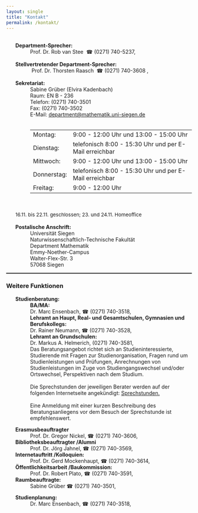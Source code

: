 ```yaml
---
layout: single
title: "Kontakt"
permalink: /kontakt/
---
```


<div style="margin-left: 25px">     <dl>         <dt style="font-weight: bold">&nbsp;</dt>          <dt style="font-weight: bold">Department-Sprecher:</dt>          <dd>Prof. Dr. Rob van Stee&nbsp; ☎ (0271) 740-5237,         <a href="mailto:department@mathematik.uni-siegen.de" class="
	  cd_mailto"><img alt="" style=""></a></dd>          <dd><br></dd>          <dt style="font-weight: bold">Stellvertretender         Department-Sprecher:</dt>          <dd>&nbsp;Prof. Dr. Thorsten Raasch&nbsp; ☎ (0271)         740-3608 , <a href="mailto:department@mathematik.uni-siegen.de" class="
	  cd_mailto"><img alt="" style=""></a></dd>          <dd><br></dd>          <dt style="font-weight: bold">Sekretariat:</dt>          <dd>             Sabine Grüber (Elvira Kadenbach)             <br>             Raum: EN B - 236             <br>             Telefon: (0271) 740-3501             <br>             Fax: (0271) 740-3502             <br>             E-Mail: <a href="mailto:department@mathematik.uni-siegen.de" class="
	  cd_mailto">department@mathematik.uni-siegen.de</a>             <br>             <br>              <table border="0">                 <tbody>                     <tr>                         <td>Montag:</td>                          <td>9:00 - 12:00 Uhr und 13:00 - 15:00                         Uhr</td>                     </tr>                      <tr>                         <td>Dienstag:</td>                          <td>telefonisch 8:00 - 15:30 Uhr und                         per E-Mail erreichbar</td>                     </tr>                      <tr>                         <td>Mittwoch:</td>                          <td>9:00 - 12:00 Uhr und 13:00 - 15:00                         Uhr</td>                     </tr>                      <tr>                         <td>Donnerstag:</td>                          <td>telefonisch 8:00 - 15:30 Uhr und                         per E-Mail erreichbar</td>                     </tr>                      <tr>                         <td>Freitag:</td>                          <td>9:00 - 12:00 Uhr</td>                     </tr>                 </tbody>             </table>             <br>             <br>         </dd>          <dt><span style="font-size: 13.3333px">16.11. bis 22.11. geschlossen; 23. und 24.11. Homeoffice</span></dt><dd><br></dd>          <dt style="font-weight: bold">Postalische         Anschrift:</dt>          <dd>Universität Siegen         <br>         Naturwissenschaftlich-Technische Fakultät         <br>         Department Mathematik         <br>         Emmy-Noether-Campus         <br>         Walter-Flex-Str. 3         <br>         57068 Siegen</dd>     </dl> </div>

<hr style="width: 100%; height: 2px">

<h3>Weitere Funktionen</h3>

<div style="margin-left: 25px">     <dl>         <dt style="font-weight: bold">Studienberatung:</dt>          <dd><strong>BA/MA:</strong>         <br>         Dr. Marc Ensenbach, ☎ (0271) 740-3518, <a href="mailto:ensenbach@mathematik.uni-siegen.de" class="
	  cd_mailto"></a></dd>          <dd><strong>Lehramt an Haupt, Real- und Gesamtschulen,         Gymnasien und Berufskollegs:</strong>         <br>         Dr. Rainer Neumann, ☎ (0271) 740-3528, <a href="mailto:neumann@mathematik.uni-siegen.de" class="
	  cd_mailto"></a></dd>          <dd><strong>Lehramt an Grundschulen:</strong>         <br>         Dr. Markus A. Helmerich, (0271) 740-3581, <a href="mailto:helmerich@mathematik.uni-siegen.de" class="
	  cd_mailto"></a></dd>          <dd>Das Beratungsangebot richtet sich an         Studieninteressierte, Studierende mit Fragen zur         Studienorganisation, Fragen rund um Studienleistungen         und Prüfungen, Anrechnungen von Studienleistungen im         Zuge von Studiengangswechsel und/oder Ortswechsel,         Perspektiven nach dem Studium.         <br>         <br>         Die Sprechstunden der jeweiligen Berater werden auf der         folgenden Internetseite angekündigt: <a href="http://www.uni-siegen.de/fb6/didaktik/sprechstunden.html?lang=de" class=" cd_intlink">         Sprechstunden.</a>         <br>         <br>         Eine Anmeldung mit einer kurzen Beschreibung des         Beratungsanliegens vor dem Besuch der Sprechstunde ist         empfehlenswert.</dd>     </dl>      <dl>         <dt style="font-weight: bold">Erasmusbeauftragter</dt>          <dd>Prof. Dr. Gregor Nickel, ☎ (0271) 740-3606,</dd>          <dt style="font-weight: bold">Bibliotheksbeauftragter         /Alumni</dt>          <dd>Prof. Dr. Jörg Jahnel, ☎ (0271) 740-3569,</dd>          <dt style="font-weight: bold">Internetauftritt         /Kolloquien:</dt>          <dd>Prof. Dr. Gerd Mockenhaupt, ☎ (0271) 740-3614,         <a href="mailto:mockenhaupt@mathematik.uni-siegen.de" class="
	  cd_mailto"></a></dd>          <dt style="font-weight: bold">Öffentlichkeitsarbeit         /Baukommission:</dt>          <dd>Prof. Dr. Robert Plato, ☎ (0271) 740-3591, <a href="mailto:plato@mathematik.uni-siegen.de" class="
	  cd_mailto"></a></dd>          <dt style="font-weight: bold">Raumbeauftragte:</dt>          <dd>Sabine Grüber ☎ (0271) 740-3501, <a href="mailto:grueber@mathematik.uni-siegen.de" class="
	  cd_mailto"></a></dd>     </dl>      <dl>         <dt style="font-weight: bold">Studienplanung:</dt>          <dd>Dr. Marc Ensenbach, ☎ (0271) 740-3518, <a href="mailto:ensenbach@mathematik.uni-siegen.de" class="
	  cd_mailto"></a></dd>     </dl> </div>
